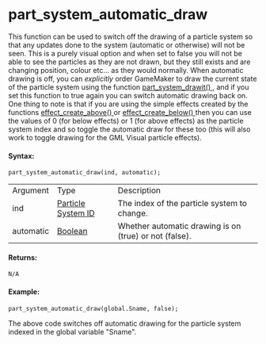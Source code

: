# part_system_automatic_draw

This function can be used to switch off the drawing of a particle system
so that any updates done to the system (automatic or otherwise) will not
be seen. This is a purely visual option and when set to false you will
not be able to see the particles as they are not drawn, but they still
exists and are changing position, colour etc... as they would normally.
When automatic drawing is off, you can *explicitly* order GameMaker to
draw the current state of the particle system using the function [
part_system_drawit() ](part_system_drawit) , and if you set this
function to true again you can switch automatic drawing back on. One
thing to note is that if you are using the simple effects created by the
functions [ effect_create_above() ](../effect_create_above) or [
effect_create_below() ](../effect_create_below) then you can use the
values of 0 (for below effects) or 1 (for above effects) as the particle
system index and so toggle the automatic draw for these too (this will
also work to toggle drawing for the GML Visual particle effects).

#### Syntax:

``` gml
part_system_automatic_draw(ind, automatic);
```

|           |                                                                                                                                      |                                                        |
|-----------|--------------------------------------------------------------------------------------------------------------------------------------|--------------------------------------------------------|
| Argument  | Type                                                                                                                                 | Description                                            |
| ind       |  [Particle System ID](../../../../../../GameMaker_Language/GML_Reference/Drawing/Particles/Particle_Systems/part_system_create)  | The index of the particle system to change.            |
| automatic |  [Boolean](../../../../../../GameMaker_Language/GML_Overview/Data_Types)                                                         | Whether automatic drawing is on (true) or not (false). |

#### Returns:

``` gml
N/A
```

#### Example:

``` gml
part_system_automatic_draw(global.Sname, false);
```

The above code switches off automatic drawing for the particle system
indexed in the global variable "Sname".

